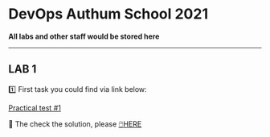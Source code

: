 # DevOps Authum School 2021

**All labs and other staff would be stored here**

-------------------------------------------------
## LAB 1

:one: First task you could find via link below:

[Practical test #1](https://docs.google.com/document/d/1VC8S0aYAFk_GECu6n4Thg5tLrHPyH4YjFjYlN-8ch44/edit?usp=sharing)

:dart: The check the solution, please [:computer_mouse:HERE](https://github.com/Hookae1/DevOps-School/blob/master/lab1/test1.sh)
